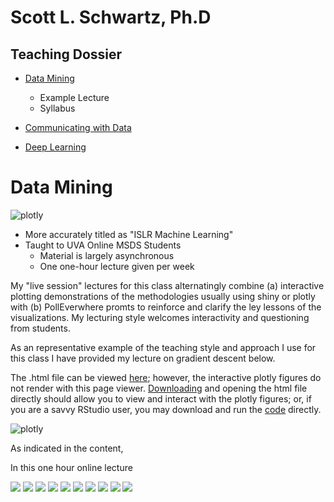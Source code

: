 
# Scott L. Schwartz, Ph.D
## Teaching Dossier

- [Data Mining](#data-mining)
  - Example Lecture
  - Syllabus

- [Communicating with Data](#communicating-with-data)

- [Deep Learning](#deep-learning)


# Data Mining

![plotly](images/gd.gif)

- More accurately titled as "ISLR Machine Learning"
- Taught to UVA Online MSDS Students
  - Material is largely asynchronous
  - One one-hour lecture given per week

My "live session" lectures for this class alternatingly combine (a) interactive plotting demonstrations of the methodologies usually using shiny or plotly with (b) PollEverwhere promts to reinforce and clarify the ley lessons of the visualizations.  My lecturing style welcomes interactivity and questioning from students.

As an representative example of the teaching style and approach I use for this class I have provided my lecture on gradient descent below.  

The .html file can be viewed [here](http://htmlpreview.github.io/?https://github.com/pointOfive/TD/blob/master/Mod_12_Live.html); however, the interactive plotly figures do not render with this page viewer.  [Downloading](Mod_12_Live.html) and opening the html file directly should allow you to view and interact with the plotly figures; or, if you are a savvy RStudio user, you may download and run the [code](Mod_12_Live.Rmd) directly.  


![plotly](images/plotly.png)

As indicated in the content, 

In this one hour online lecture 

![](images/q1.png)
![](images/q2.png)
![](images/q3.png)
![](images/q4.png)
![](images/q5.png)
![](images/q6.png)
![](images/q7.png)
![](images/q8.png)
![](images/q9.png)
![](images/q10.png)

